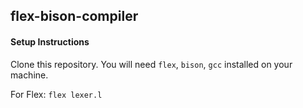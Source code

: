 ## flex-bison-compiler

#### Setup Instructions
Clone this repository. You will need `flex`, `bison`, `gcc` installed on your machine.

For Flex:
`flex lexer.l`
